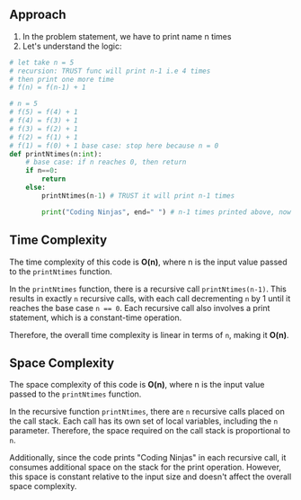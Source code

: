 ## Approach

1. In the problem statement, we have to print name n times
2. Let's understand the logic:
```py
# let take n = 5
# recursion: TRUST func will print n-1 i.e 4 times
# then print one more time 
# f(n) = f(n-1) + 1

# n = 5
# f(5) = f(4) + 1
# f(4) = f(3) + 1
# f(3) = f(2) + 1
# f(2) = f(1) + 1
# f(1) = f(0) + 1 base case: stop here because n = 0
def printNtimes(n:int):
    # base case: if n reaches 0, then return
    if n==0:
        return
    else:
        printNtimes(n-1) # TRUST it will print n-1 times

        print("Coding Ninjas", end=" ") # n-1 times printed above, now print one more time

```

## Time Complexity

The time complexity of this code is **O(n)**, where n is the input value passed to the `printNtimes` function.

In the `printNtimes` function, there is a recursive call `printNtimes(n-1)`. This results in exactly `n` recursive calls, with each call decrementing `n` by 1 until it reaches the base case `n == 0`. Each recursive call also involves a print statement, which is a constant-time operation.

Therefore, the overall time complexity is linear in terms of `n`, making it **O(n)**.

## Space Complexity

The space complexity of this code is **O(n)**, where n is the input value passed to the `printNtimes` function.

In the recursive function `printNtimes`, there are `n` recursive calls placed on the call stack. Each call has its own set of local variables, including the `n` parameter. Therefore, the space required on the call stack is proportional to `n`.

Additionally, since the code prints "Coding Ninjas" in each recursive call, it consumes additional space on the stack for the print operation. However, this space is constant relative to the input size and doesn't affect the overall space complexity.